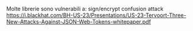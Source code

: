 Molte librerie sono vulnerabili a: sign/encrypt confusion attack https://i.blackhat.com/BH-US-23/Presentations/US-23-Tervoort-Three-New-Attacks-Against-JSON-Web-Tokens-whitepaper.pdf

